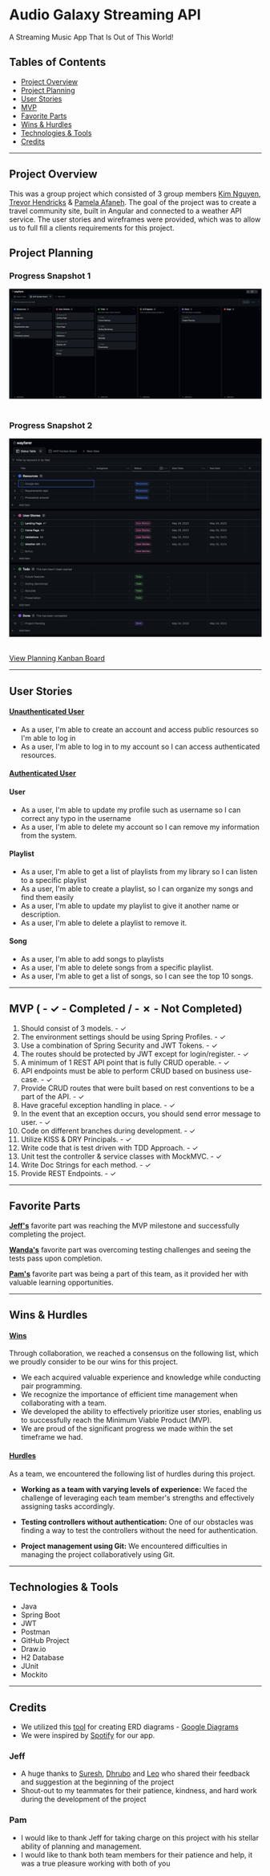 # Audio Galaxy Streaming API

A Streaming Music App That Is Out of This World!

## Tables of Contents

- [Project Overview](#project-overview)
- [Project Planning](#project-planning)
- [User Stories](#user-stories)
- [MVP](#mvp-------completed-------not-completed)
- [Favorite Parts](#favorite-parts)
- [Wins & Hurdles](#wins--hurdles)
- [Technologies & Tools](#technologies--tools)
- [Credits](#credits)

***

## Project Overview

This was a group project which consisted of 3 group
members [Kim Nguyen](https://www.linkedin.com/in/knnguyen2410/), [Trevor Hendricks](https://www.linkedin.com/in/t-hendricks/) & [Pamela Afaneh](https://www.linkedin.com/in/pam-afaneh/).
The goal of the project was to create a travel community site, built in Angular and connected to a weather API service.  The user stories and wireframes were provided, which was 
to allow us to full fill a clients requirements for this project.

## Project Planning

### Progress Snapshot 1

![Kanban Board 1](./src/assets/kanban-start.png)<br><br>

### Progress Snapshot 2

![Kanban Board 2](./src/assets/status-start.png)<br><br>


[View Planning Kanban Board](https://github.com/users/t-hendricks/projects/6)

***

## User Stories

#### <ins>Unauthenticated User</ins>

- As a user, I'm able to create an account and access public resources so I'm able to log in<br>
- As a user, I'm able to log in to my account so I can access authenticated resources.

#### <ins>Authenticated User</ins>

#### User

- As a user, I'm able to update my profile such as username so I can correct any typo in the username
- As a user, I'm able to delete my account so I can remove my information from the system.

#### Playlist

- As a user, I'm able to get a list of playlists from my library so I can listen to a specific playlist
- As a user, I'm able to create a playlist, so I can organize my songs and find them easily
- As a user, I'm able to update my playlist to give it another name or description.
- As a user, I'm able to delete a playlist to remove it.

#### Song

- As a user, I'm able to add songs to playlists
- As a user, I'm able to delete songs from a specific playlist.
- As a user, I'm able to get a list of songs, so I can see the top 10 songs.

***

## MVP ( - ✓ - Completed / - ✗ - Not Completed)

1. Should consist of 3 models. - ✓
2. The environment settings should be using Spring Profiles. - ✓
3. Use a combination of Spring Security and JWT Tokens. - ✓
4. The routes should be protected by JWT except for login/register. - ✓
5. A minimum of 1 REST API point that is fully CRUD operable. - ✓
6. API endpoints must be able to perform CRUD based on business use-case. - ✓
7. Provide CRUD routes that were built based on rest conventions to be a part of the API. - ✓
8. Have graceful exception handling in place. - ✓
9. In the event that an exception occurs, you should send error message to user. - ✓
10. Code on different branches during development. - ✓
11. Utilize KISS & DRY Principals. - ✓
12. Write code that is test driven with TDD Approach. - ✓
13. Unit test the controller & service classes with MockMVC. - ✓
14. Write Doc Strings for each method. - ✓
15. Provide REST Endpoints. - ✓


***

## Favorite Parts

<ins><b>Jeff's</b></ins> favorite part was reaching the MVP milestone and successfully completing the project.<br>

<ins><b>Wanda's</b></ins> favorite part was overcoming testing challenges and seeing the tests pass upon completion.<br>

<ins><b>Pam's</b></ins> favorite part was being a part of this team, as it provided her with valuable learning
opportunities.<br>

***

## Wins & Hurdles

#### <ins>Wins</ins>

Through collaboration, we reached a consensus on the following list, which we proudly consider to be our wins for this
project.

- We each acquired valuable experience and knowledge while conducting pair programming.
- We recognize the importance of efficient time management when collaborating with a team.
- We developed the ability to effectively prioritize user stories, enabling us to successfully reach the Minimum Viable
  Product (MVP).
- We are proud of the significant progress we made within the set timeframe we had.

#### <ins>Hurdles</ins>

As a team, we encountered the following list of hurdles during this project.

- <b>Working as a team with varying levels of experience:</b> We faced the challenge of leveraging each team member's
  strengths and effectively assigning tasks accordingly.

- <b>Testing controllers without authentication:</b> One of our obstacles was finding a way to test the
  controllers without the need for authentication.

- <b>Project management using Git:</b> We encountered difficulties in managing the project collaboratively using Git.
  <br>

***

## Technologies & Tools

- Java
- Spring Boot
- JWT
- Postman
- GitHub Project
- Draw.io
- H2 Database
- JUnit
- Mockito

***

## Credits

- We utilized this [tool](https://app.diagrams.net/) for creating ERD
diagrams - [Google Diagrams](https://app.diagrams.net/)<br>
- We were inspired by [Spotify](http://spotify.com) for our app.

### Jeff
- A huge thanks to [Suresh](https://github.com/sureshmelvinsigera), [Dhrubo](https://www.linkedin.com/in/dhrubo-hasan/) and [Leo](https://www.linkedin.com/in/leonardo-rodriguez/?lipi=urn%3Ali%3Apage%3Ad_flagship3_people_connections%3BiDOQ1nARTqWp8%2BgRo7bF6Q%3D%3D) who shared their feedback and suggestion at the beginning of the project
- Shout-out to my teammates for their patience, kindness, and hard work during the development of the project

### Pam
- I would like to thank Jeff for taking charge on this project with his stellar ability of planning and management.  
- I would like to thank both team members for their patience and help, it was a true pleasure working with both of you

